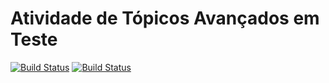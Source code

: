 # Atividade de Tópicos Avançados em Teste
[![Build Status](https://travis-ci.org/guimpo/integracaoContinuaTeste.svg?branch=master)](https://travis-ci.org/guimpo/integracaoContinuaTeste)
[![Build Status](https://sonarcloud.io/api/project_badges/measure?project=edu.utfpr.opteste%3Aatividade06&metric=bugs)](https://sonarcloud.io/api/project_badges/measure?project=edu.utfpr.opteste%3Aatividade06&metric=bugs)
